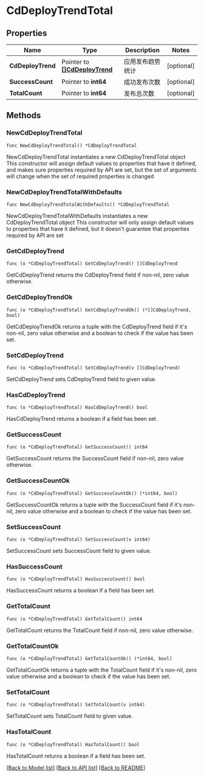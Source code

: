 # CdDeployTrendTotal

## Properties

Name | Type | Description | Notes
------------ | ------------- | ------------- | -------------
**CdDeployTrend** | Pointer to [**[]CdDeployTrend**](CdDeployTrend.md) | 应用发布趋势统计 | [optional] 
**SuccessCount** | Pointer to **int64** | 成功发布次数 | [optional] 
**TotalCount** | Pointer to **int64** | 发布总次数 | [optional] 

## Methods

### NewCdDeployTrendTotal

`func NewCdDeployTrendTotal() *CdDeployTrendTotal`

NewCdDeployTrendTotal instantiates a new CdDeployTrendTotal object
This constructor will assign default values to properties that have it defined,
and makes sure properties required by API are set, but the set of arguments
will change when the set of required properties is changed

### NewCdDeployTrendTotalWithDefaults

`func NewCdDeployTrendTotalWithDefaults() *CdDeployTrendTotal`

NewCdDeployTrendTotalWithDefaults instantiates a new CdDeployTrendTotal object
This constructor will only assign default values to properties that have it defined,
but it doesn't guarantee that properties required by API are set

### GetCdDeployTrend

`func (o *CdDeployTrendTotal) GetCdDeployTrend() []CdDeployTrend`

GetCdDeployTrend returns the CdDeployTrend field if non-nil, zero value otherwise.

### GetCdDeployTrendOk

`func (o *CdDeployTrendTotal) GetCdDeployTrendOk() (*[]CdDeployTrend, bool)`

GetCdDeployTrendOk returns a tuple with the CdDeployTrend field if it's non-nil, zero value otherwise
and a boolean to check if the value has been set.

### SetCdDeployTrend

`func (o *CdDeployTrendTotal) SetCdDeployTrend(v []CdDeployTrend)`

SetCdDeployTrend sets CdDeployTrend field to given value.

### HasCdDeployTrend

`func (o *CdDeployTrendTotal) HasCdDeployTrend() bool`

HasCdDeployTrend returns a boolean if a field has been set.

### GetSuccessCount

`func (o *CdDeployTrendTotal) GetSuccessCount() int64`

GetSuccessCount returns the SuccessCount field if non-nil, zero value otherwise.

### GetSuccessCountOk

`func (o *CdDeployTrendTotal) GetSuccessCountOk() (*int64, bool)`

GetSuccessCountOk returns a tuple with the SuccessCount field if it's non-nil, zero value otherwise
and a boolean to check if the value has been set.

### SetSuccessCount

`func (o *CdDeployTrendTotal) SetSuccessCount(v int64)`

SetSuccessCount sets SuccessCount field to given value.

### HasSuccessCount

`func (o *CdDeployTrendTotal) HasSuccessCount() bool`

HasSuccessCount returns a boolean if a field has been set.

### GetTotalCount

`func (o *CdDeployTrendTotal) GetTotalCount() int64`

GetTotalCount returns the TotalCount field if non-nil, zero value otherwise.

### GetTotalCountOk

`func (o *CdDeployTrendTotal) GetTotalCountOk() (*int64, bool)`

GetTotalCountOk returns a tuple with the TotalCount field if it's non-nil, zero value otherwise
and a boolean to check if the value has been set.

### SetTotalCount

`func (o *CdDeployTrendTotal) SetTotalCount(v int64)`

SetTotalCount sets TotalCount field to given value.

### HasTotalCount

`func (o *CdDeployTrendTotal) HasTotalCount() bool`

HasTotalCount returns a boolean if a field has been set.


[[Back to Model list]](../README.md#documentation-for-models) [[Back to API list]](../README.md#documentation-for-api-endpoints) [[Back to README]](../README.md)


